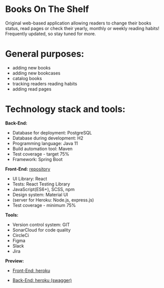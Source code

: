 # Books On The Shelf
Original web-based application allowing readers to change their books status, read pages or check their yearly, monthly or weekly reading habits! Frequently updated, so stay tuned for more.

# General purposes:
- adding new books
- adding new bookcases
- catalog books
- tracking readers reading habits
- adding read pages

# Technology stack and tools:
**Back-End:**
- Database for deployment: PostgreSQL
- Database during development: H2
- Programming language: Java 11
- Build automation tool: Maven
- Test coverage - target 75%
- Framework: Spring Boot

**Front-End:** [repository](https://github.com/zh-betina/booksOnTheShelfFrontend)
* UI Library: React
* Tests: React Testing Library
* JavaScript(ES6+), SCSS, npm
* Design system: Material UI
* (server for Heroku: Node.js, express.js)
* Test coverage - minimum 75%

**Tools:**
* Version control system: GIT
* SonarCloud for code quality
* CircleCi
* Figma
* Slack
* Jira

**Preview:**

* [Front-End: heroku](http://books-on-the-shelf.herokuapp.com)

* [Back-End: heroku (swagger)](https://booksontheshelfbackend.herokuapp.com/swagger-ui.html)
